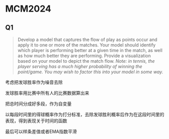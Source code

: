 # MCM2024

## Q1

> Develop a model that captures the flow of play as points occur and apply it to one or more of the matches. Your model should identify which player is performing better at a given time in the match, as well as how much better they are performing. Provide a visualization based on your model to depict the match flow. *Note: in tennis, the player serving has a much higher probability of winning the point/game. You may wish to factor this into your model in some way.*

考虑把发球胜率作为噪音去除

发球胜率用比赛中所有人的比赛数据算出来

把总时间分成好多段，作为自变量

以每段时间里的得球概率作为打分标准，去除发球胜利概率后作为在这段时间里的表现，得到表现关于时间的函数

最后可以样条差值或者EMA指数平滑
